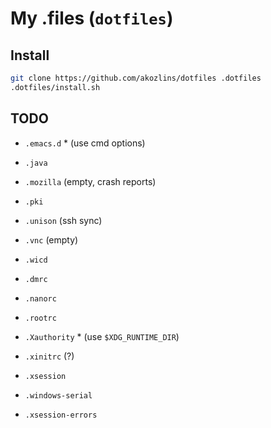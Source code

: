 # My .files (`dotfiles`)

## Install

```sh
git clone https://github.com/akozlins/dotfiles .dotfiles
.dotfiles/install.sh
```

## TODO

 - `.emacs.d` * (use cmd options)
 - `.java`
 - `.mozilla` (empty, crash reports)
 - `.pki`
 - `.unison` (ssh sync)
 - `.vnc` (empty)
 - `.wicd`

 - `.dmrc`
 - `.nanorc`
 - `.rootrc`
 - `.Xauthority` * (use `$XDG_RUNTIME_DIR`)
 - `.xinitrc` (?)
 - `.xsession`
 - `.windows-serial`
 - `.xsession-errors`
